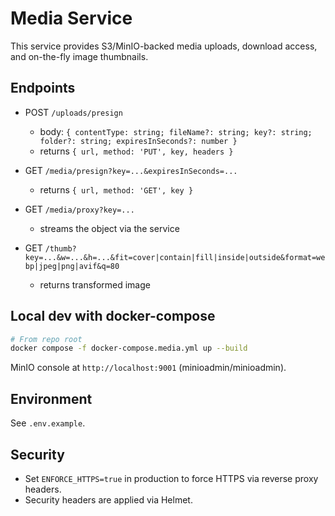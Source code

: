 # Media Service

This service provides S3/MinIO-backed media uploads, download access, and on-the-fly image thumbnails.

## Endpoints

- POST `/uploads/presign`
  - body: `{ contentType: string; fileName?: string; key?: string; folder?: string; expiresInSeconds?: number }`
  - returns `{ url, method: 'PUT', key, headers }`

- GET `/media/presign?key=...&expiresInSeconds=...`
  - returns `{ url, method: 'GET', key }`

- GET `/media/proxy?key=...`
  - streams the object via the service

- GET `/thumb?key=...&w=...&h=...&fit=cover|contain|fill|inside|outside&format=webp|jpeg|png|avif&q=80`
  - returns transformed image

## Local dev with docker-compose

```bash
# From repo root
docker compose -f docker-compose.media.yml up --build
```

MinIO console at `http://localhost:9001` (minioadmin/minioadmin).

## Environment

See `.env.example`.

## Security

- Set `ENFORCE_HTTPS=true` in production to force HTTPS via reverse proxy headers.
- Security headers are applied via Helmet.
